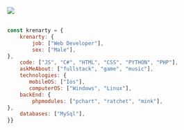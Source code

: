 
<a href="https://discord.com/users/1095630980980682873">
    <img src="[https://api.lanyard.rest/v1/users/1207417455429951538](https://api.lanyard.rest/v1/users/1207417455429951538)">
  </a>
  <br> <br> 

```javascript
const krenarty = {
    krenarty: {
        job: ["Web Developer"],
        sex: ["Male"],
},               
    code: ["JS", "C#", "HTML", "CSS", "PYTHON", "PHP"],
    askMeAbout: ["fullstack", "game", "music"],
    technologies: {
       mobileOS: ["Ios"],
       computerOS: ["Windows", "Linux"],
    backEnd: {
        phpmodules: ["pchart", "ratchet", "mink"],
},
    databases: ["MySql"],
}}
```

